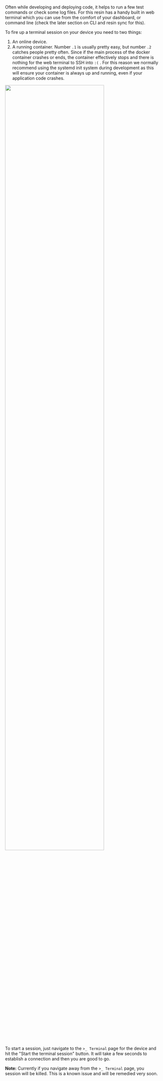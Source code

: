 Often while developing and deploying code, it helps to run a few test commands or check some log files. For this resin has a handy built in web terminal which you can use from the comfort of your dashboard, or command line (check the later section on CLI and resin sync for this).

To fire up a terminal session on your device you need to two things:
1. An online device.
2. A running container.
Number `.1` is usually pretty easy, but number `.2` catches people pretty often. Since if the main process of the docker container crashes or ends, the container effectively stops and there is nothing for the web terminal to SSH into `:(` . For this reason we normally recommend using the systemd init system during development as this will ensure your container is always up and running, even if your application code crashes.

<img src="/img/common/webterminal/terminal-{{ $device.id }}.png" width="80%">

To start a session, just navigate to the `>_ Terminal` page for the device and hit the "Start the terminal session" button. It will take a few seconds to establish a connection and then you are good to go.

__Note:__ Currently if you navigate away from the `>_ Terminal` page, you session will be killed. This is a known issue and will be remedied very soon.
